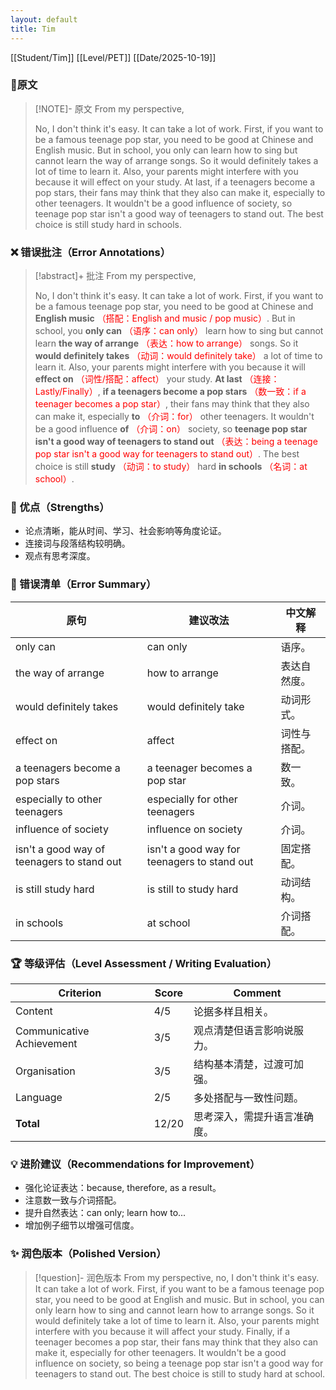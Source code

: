 ```yaml
---
layout: default
title: Tim
---
```


[[Student/Tim]]
[[Level/PET]]
[[Date/2025-10-19]]

### 📝原文

> [!NOTE]- 原文
> From my perspective,
>
> No, I don't think it's easy. It can take a lot of work. First, if you want to be a famous teenage pop star, you need to be good at Chinese and English music. But in school, you only can learn how to sing but cannot learn the way of arrange songs. So it would definitely takes a lot of time to learn it. Also, your parents might interfere with you because it will effect on your study. At last, if a teenagers become a pop stars, their fans may think that they also can make it, especially to other teenagers. It wouldn't be a good influence of society, so teenage pop star isn't a good way of teenagers to stand out. The best choice is still study hard in schools.

### ❌ 错误批注（Error Annotations）

> [!abstract]+ 批注
> From my perspective,
>
> No, I don't think it's easy. It can take a lot of work. First, if you want to be a famous teenage pop star, you need to be good at Chinese and **English music** <span style="color:red">（搭配：English and music / pop music）</span>. But in school, you **only can** <span style="color:red">（语序：can only）</span> learn how to sing but cannot learn **the way of arrange** <span style="color:red">（表达：how to arrange）</span> songs. So it **would definitely takes** <span style="color:red">（动词：would definitely take）</span> a lot of time to learn it. Also, your parents might interfere with you because it will **effect on** <span style="color:red">（词性/搭配：affect）</span> your study. **At last** <span style="color:red">（连接：Lastly/Finally）</span>, **if a teenagers become a pop stars** <span style="color:red">（数一致：if a teenager becomes a pop star）</span>, their fans may think that they also can make it, especially **to** <span style="color:red">（介词：for）</span> other teenagers. It wouldn't be a good influence **of** <span style="color:red">（介词：on）</span> society, so **teenage pop star isn't a good way of teenagers to stand out** <span style="color:red">（表达：being a teenage pop star isn't a good way for teenagers to stand out）</span>. The best choice is still **study** <span style="color:red">（动词：to study）</span> hard **in schools** <span style="color:red">（名词：at school）</span>.

### 🌟 优点（Strengths）
- 论点清晰，能从时间、学习、社会影响等角度论证。
- 连接词与段落结构较明确。
- 观点有思考深度。

### 🧾 错误清单（Error Summary）
| 原句 | 建议改法 | 中文解释 |
|------|-----------|-----------|
| only can | can only | 语序。
| the way of arrange | how to arrange | 表达自然度。
| would definitely takes | would definitely take | 动词形式。
| effect on | affect | 词性与搭配。
| a teenagers become a pop stars | a teenager becomes a pop star | 数一致。
| especially to other teenagers | especially for other teenagers | 介词。
| influence of society | influence on society | 介词。
| isn't a good way of teenagers to stand out | isn't a good way for teenagers to stand out | 固定搭配。
| is still study hard | is still to study hard | 动词结构。
| in schools | at school | 介词搭配。

### 🏆 等级评估（Level Assessment / Writing Evaluation）

| Criterion | Score | Comment |
|------------|--------|----------|
| Content | 4/5 | 论据多样且相关。
| Communicative Achievement | 3/5 | 观点清楚但语言影响说服力。
| Organisation | 3/5 | 结构基本清楚，过渡可加强。
| Language | 2/5 | 多处搭配与一致性问题。
| **Total** | 12/20 | 思考深入，需提升语言准确度。

### 💡 进阶建议（Recommendations for Improvement）
- 强化论证表达：because, therefore, as a result。
- 注意数一致与介词搭配。
- 提升自然表达：can only; learn how to...
- 增加例子细节以增强可信度。

### ✨ 润色版本（Polished Version）
> [!question]- 润色版本
> From my perspective, no, I don't think it's easy. It can take a lot of work. First, if you want to be a famous teenage pop star, you need to be good at English and music. But in school, you can only learn how to sing and cannot learn how to arrange songs. So it would definitely take a lot of time to learn it. Also, your parents might interfere with you because it will affect your study. Finally, if a teenager becomes a pop star, their fans may think that they also can make it, especially for other teenagers. It wouldn't be a good influence on society, so being a teenage pop star isn't a good way for teenagers to stand out. The best choice is still to study hard at school.


